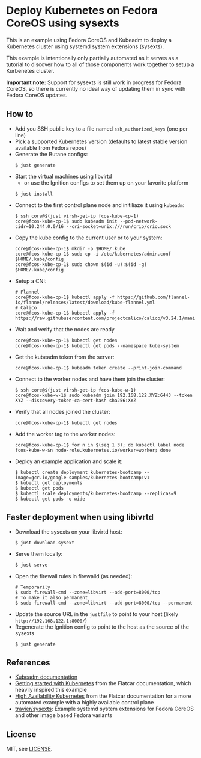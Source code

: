 # Deploy Kubernetes on Fedora CoreOS using sysexts

This is an example using Fedora CoreOS and Kubeadm to deploy a Kubernetes
cluster using systemd system extensions (sysexts).

This example is intentionally only partially automated as it serves as a
tutorial to discover how to all of those components work together to setup a
Kurbenetes cluster.

**Important note:** Support for sysexts is still work in progress for Fedora
CoreOS, so there is currently no ideal way of updating them in sync with Fedora
CoreOS updates.

## How to

- Add you SSH public key to a file named `ssh_authorized_keys` (one per line)
- Pick a supported Kubernetes version (defaults to latest stable version
  available from Fedora repos)
- Generate the Butane configs:
  ```
  $ just generate
  ```
- Start the virtual machines using libvirtd
  - or use the Ignition configs to set them up on your favorite platform
  ```
  $ just install
  ```
- Connect to the first control plane node and initiliaze it using `kubeadm`:
  ```
  $ ssh core@$(just virsh-get-ip fcos-kube-cp-1)
  core@fcos-kube-cp-1$ sudo kubeadm init --pod-network-cidr=10.244.0.0/16 --cri-socket=unix:///run/crio/crio.sock
  ```
- Copy the kube config to the current user or to your system:
  ```
  core@fcos-kube-cp-1$ mkdir -p $HOME/.kube
  core@fcos-kube-cp-1$ sudo cp -i /etc/kubernetes/admin.conf $HOME/.kube/config
  core@fcos-kube-cp-1$ sudo chown $(id -u):$(id -g) $HOME/.kube/config
  ```
- Setup a CNI:
  ```
  # Flannel
  core@fcos-kube-cp-1$ kubectl apply -f https://github.com/flannel-io/flannel/releases/latest/download/kube-flannel.yml
  # Calico
  core@fcos-kube-cp-1$ kubectl apply -f https://raw.githubusercontent.com/projectcalico/calico/v3.24.1/manifests/calico.yaml
  ```
- Wait and verify that the nodes are ready
  ```
  core@fcos-kube-cp-1$ kubectl get nodes
  core@fcos-kube-cp-1$ kubectl get pods --namespace kube-system
  ```
- Get the kubeadm token from the server:
  ```
  core@fcos-kube-cp-1$ kubeadm token create --print-join-command
  ```
- Connect to the worker nodes and have them join the cluster:
  ```
  $ ssh core@$(just virsh-get-ip fcos-kube-w-1)
  core@fcos-kube-w-1$ sudo kubeadm join 192.168.122.XYZ:6443 --token XYZ --discovery-token-ca-cert-hash sha256:XYZ
  ```
- Verify that all nodes joined the cluster:
  ```
  core@fcos-kube-cp-1$ kubectl get nodes
  ```
- Add the worker tag to the worker nodes:
  ```
  core@fcos-kube-cp-1$ for n in $(seq 1 3); do kubectl label node fcos-kube-w-$n node-role.kubernetes.io/worker=worker; done
  ```
- Deploy an example application and scale it:
  ```
  $ kubectl create deployment kubernetes-bootcamp --image=gcr.io/google-samples/kubernetes-bootcamp:v1
  $ kubectl get deployments
  $ kubectl get pods
  $ kubectl scale deployments/kubernetes-bootcamp --replicas=9
  $ kubectl get pods -o wide
  ```

## Faster deployment when using libivrtd

- Download the sysexts on your libvirtd host:
  ```
  $ just download-sysext
  ```
- Serve them locally:
  ```
  $ just serve
  ```
- Open the firewall rules in firewalld (as needed):
  ```
  # Temporarily
  $ sudo firewall-cmd --zone=libvirt --add-port=8000/tcp
  # To make it also permanent
  $ sudo firewall-cmd --zone=libvirt --add-port=8000/tcp --permanent
  ```
- Update the source URL in the `justfile` to point to your host (likely
  `http://192.168.122.1:8000/`)
- Regenerate the Ignition config to point to the host as the source of the
  sysexts
  ```
  $ just generate
  ```

## References

- [Kubeadm documentation](https://kubernetes.io/docs/setup/production-environment/tools/kubeadm/create-cluster-kubeadm/)
- [Getting started with Kubernetes](https://www.flatcar.org/docs/latest/container-runtimes/getting-started-with-kubernetes/)
  from the Flatcar documentation, which heavily inspired this example
- [High Availability Kubernetes](https://www.flatcar.org/docs/latest/container-runtimes/high-availability-kubernetes/)
  from the Flatcar documentation for a more automated example with a highly
  available control plane
- [travier/sysexts](https://github.com/travier/fedora-sysexts): Example systemd
  system extensions for Fedora CoreOS and other image based Fedora variants

## License

MIT, see [LICENSE](LICENSE).
